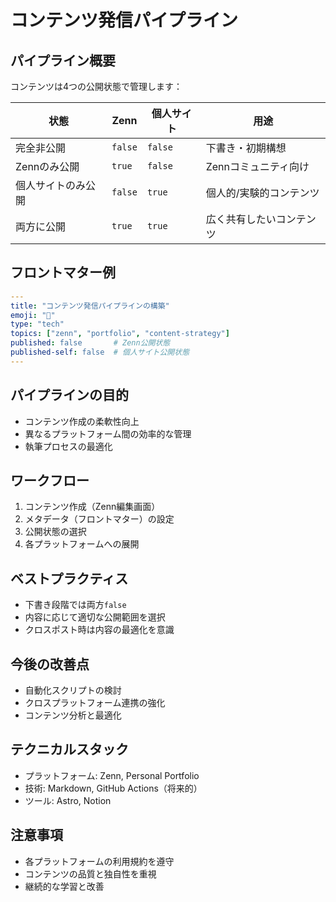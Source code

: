 # コンテンツ発信パイプライン

## パイプライン概要
コンテンツは4つの公開状態で管理します：

| 状態 | Zenn | 個人サイト | 用途 |
|------|------|------------|------|
| 完全非公開 | `false` | `false` | 下書き・初期構想 |
| Zennのみ公開 | `true` | `false` | Zennコミュニティ向け |
| 個人サイトのみ公開 | `false` | `true` | 個人的/実験的コンテンツ |
| 両方に公開 | `true` | `true` | 広く共有したいコンテンツ |

## フロントマター例
```yaml
---
title: "コンテンツ発信パイプラインの構築"
emoji: "🚀"
type: "tech"
topics: ["zenn", "portfolio", "content-strategy"]
published: false       # Zenn公開状態
published-self: false  # 個人サイト公開状態
---
```

## パイプラインの目的
- コンテンツ作成の柔軟性向上
- 異なるプラットフォーム間の効率的な管理
- 執筆プロセスの最適化

## ワークフロー
1. コンテンツ作成（Zenn編集画面）
2. メタデータ（フロントマター）の設定
3. 公開状態の選択
4. 各プラットフォームへの展開

## ベストプラクティス
- 下書き段階では両方`false`
- 内容に応じて適切な公開範囲を選択
- クロスポスト時は内容の最適化を意識

## 今後の改善点
- 自動化スクリプトの検討
- クロスプラットフォーム連携の強化
- コンテンツ分析と最適化

## テクニカルスタック
- プラットフォーム: Zenn, Personal Portfolio
- 技術: Markdown, GitHub Actions（将来的）
- ツール: Astro, Notion

## 注意事項
- 各プラットフォームの利用規約を遵守
- コンテンツの品質と独自性を重視
- 継続的な学習と改善